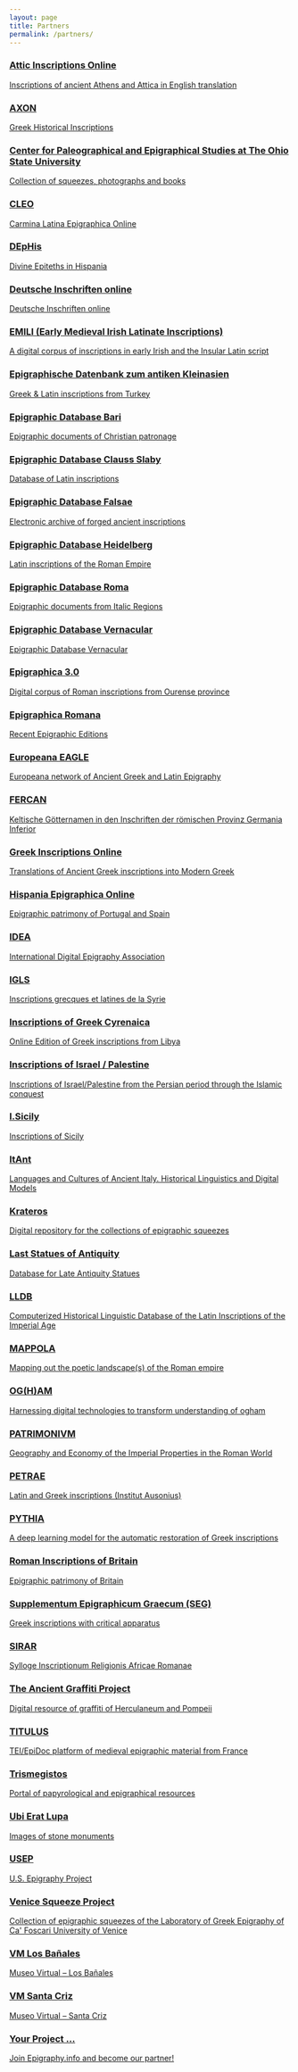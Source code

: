 ```yaml
---
layout: page
title: Partners
permalink: /partners/
---
```


### <a href="https://www.atticinscriptions.com/" target="blank">Attic Inscriptions Online
Inscriptions of ancient Athens and Attica in English translation

### <a href="https://mizar.unive.it/axon/public/index/index" target="blank">AXON
Greek Historical Inscriptions

### <a href="https://epigraphy.osu.edu/" target="blank">Center for Paleographical and Epigraphical Studies at The Ohio State University
Collection of squeezes, photographs and books

### <a href="https://institucional.us.es/cleo/?lang=en" target="blank">CLEO
Carmina Latina Epigraphica Online

### <a href="https://humanidadesdigitales.uc3m.es/s/DEPHis/page/inicio" target="blank"> DEpHis
Divine Epiteths in Hispania

### <a href="https://www.inschriften.net/projekt.html" target="blank">Deutsche Inschriften online
Deutsche Inschriften online

### <a href="https://emili.celt.dias.ie" target="blank"> EMILI (Early Medieval Irish Latinate Inscriptions)
A digital corpus of inscriptions in early Irish and the Insular Latin script

### <a href="https://www.epigraphik.uni-hamburg.de" target="blank"> Epigraphische Datenbank zum antiken Kleinasien
Greek & Latin inscriptions from Turkey

### <a href="https://www.edb.uniba.it/" target="blank"> Epigraphic Database Bari
Epigraphic documents of Christian patronage

### <a href="http://db.edcs.eu/epigr/epi.php?s_sprache=en" target="blank"> Epigraphic Database Clauss Slaby
Database of Latin inscriptions

### <a href="http://edf.unive.it/" target="blank">Epigraphic Database Falsae
Electronic archive of forged ancient inscriptions

### <a href="http://edh-www.adw.uni-heidelberg.de" target="blank">Epigraphic Database Heidelberg
Latin inscriptions of the Roman Empire

### <a href="http://www.edr-edr.it/" target="blank">Epigraphic Database Roma
Epigraphic documents from Italic Regions

### <a href="http://edvcorpus.com/wp" target="blank"> Epigraphic Database Vernacular
Epigraphic Database Vernacular

### <a href="http://www.epigraphica30.com/" target="blank">Epigraphica 3.0
Digital corpus of Roman inscriptions from Ourense province

### <a href="http://www.epigraphica-romana.fr/" target="blank">Epigraphica Romana
Recent Epigraphic Editions

### <a href="https://www.eagle-network.eu" target="blank">Europeana EAGLE
Europeana network of Ancient Greek and Latin Epigraphy

### <a href="http://gams.uni-graz.at/context:fercan" target="blank">FERCAN
Keltische Götternamen in den Inschriften der römischen Provinz Germania Inferior

### <a href="http://www.greekinscriptions.com/" target="blank">Greek Inscriptions Online
Translations of Ancient Greek inscriptions into Modern Greek

### <a href="http://eda-bea.es/" target="blank">Hispania Epigraphica Online
Epigraphic patrimony of Portugal and Spain

### <a href="https://www.eagle-network.eu/about/who-we-are/" target="blank">IDEA
International Digital Epigraphy Association

### <a href="https://igls.mom.fr/" target="blank">IGLS
Inscriptions grecques et latines de la Syrie

### <a href="https://igcyr.unibo.it/" target="blank">Inscriptions of Greek Cyrenaica
Online Edition of Greek inscriptions from Libya

### <a href="http://cds.library.brown.edu/projects/Inscriptions/index.shtml" target="blank">Inscriptions of Israel / Palestine
Inscriptions of Israel/Palestine from the Persian period through the Islamic conquest

### <a href="http://sicily.classics.ox.ac.uk/" target="blank">I.Sicily
Inscriptions of Sicily

### <a href="https://www.prin-italia-antica.unifi.it/index.html?newlang=eng" target="blank">ItAnt
Languages and Cultures of Ancient Italy. Historical Linguistics and Digital Models

### <a href="https://www.ias.edu/krateros" target="blank">Krateros
Digital repository for the collections of epigraphic squeezes

### <a href="http://laststatues.classics.ox.ac.uk/" target="blank">Last Statues of Antiquity
Database for Late Antiquity Statues

### <a href="http://lldb.elte.hu/" target="blank">LLDB
Computerized Historical Linguistic Database of the Latin Inscriptions of the Imperial Age

### <a href="https://mappola.eu/" target="blank">MAPPOLA
Mapping out the poetic landscape(s) of the Roman empire

### <a href="https://ogham.glasgow.ac.uk" target="blank">OG(H)AM
Harnessing digital technologies to transform understanding of ogham

### <a href="http://patrimonium.huma-num.fr/" target="blank">PATRIMONIVM
Geography and Economy of the Imperial Properties in the Roman World

### <a href="http://petrae.huma-num.fr/fr/" target="blank">PETRAE
Latin and Greek inscriptions (Institut Ausonius)

### <a href="https://github.com/sommerschield/ancient-text-restoration" target="blank">PYTHIA
A deep learning model for the automatic restoration of Greek inscriptions

### <a href="https://romaninscriptionsofbritain.org/" target="blank">Roman Inscriptions of Britain
Epigraphic patrimony of Britain

### <a href="http://referenceworks.brillonline.com/browse/supplementum-epigraphicum-graecum" target="blank">Supplementum Epigraphicum Graecum (SEG)
Greek inscriptions with critical apparatus

### <a href="https://humanidadesdigitales.uc3m.es/s/sirar/page/inicio" target="blank">SIRAR
Sylloge Inscriptionum Religionis Africae Romanae

### <a href="http://ancientgraffiti.org/Graffiti/" target="blank">The Ancient Graffiti Project
Digital resource of graffiti of Herculaneum and Pompeii

### <a href="http://titulus.huma-num.fr/" target="blank">TITULUS
TEI/EpiDoc platform of medieval epigraphic material from France

### <a href="https://www.trismegistos.org/" target="blank">Trismegistos
Portal of papyrological and epigraphical resources

### <a href="http://lupa.at/" target="blank">Ubi Erat Lupa
Images of stone monuments

### <a href="http://usepigraphy.brown.edu/" target="blank">USEP
U.S. Epigraphy Project

### <a href="http://mizar.unive.it/venicesqueeze/public/frontend/index" target="blank">Venice Squeeze Project
Collection of epigraphic squeezes of the Laboratory of Greek Epigraphy of Ca' Foscari University of Venice

### <a href="https://sketchfab.com/banalesmuseovirtual" target="blank">VM Los Bañales
Museo Virtual – Los Bañales

### <a href="https://sketchfab.com/santacrizmv" target="blank">VM Santa Criz
Museo Virtual – Santa Criz

### <a href="mailto:info@epigraphy.info" target="blank">Your Project ...
 Join Epigraphy.info and become our partner!
